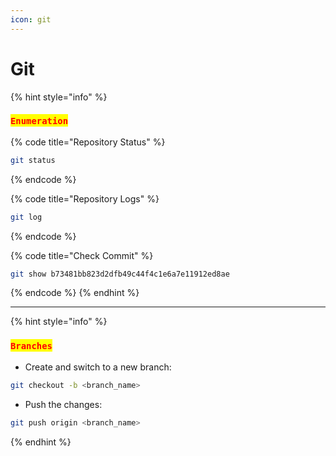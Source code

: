 ```yaml
---
icon: git
---
```


# Git

{% hint style="info" %}
### <mark style="color:red;">`Enumeration`</mark>

{% code title="Repository Status" %}
```sh
git status
```
{% endcode %}

{% code title="Repository Logs" %}
```sh
git log
```
{% endcode %}

{% code title="Check Commit" %}
```sh
git show b73481bb823d2dfb49c44f4c1e6a7e11912ed8ae
```
{% endcode %}
{% endhint %}

***

{% hint style="info" %}
### <mark style="color:red;">`Branches`</mark>

* Create and switch to a new branch:

```sh
git checkout -b <branch_name>
```

* Push the changes:

```sh
git push origin <branch_name>
```
{% endhint %}

